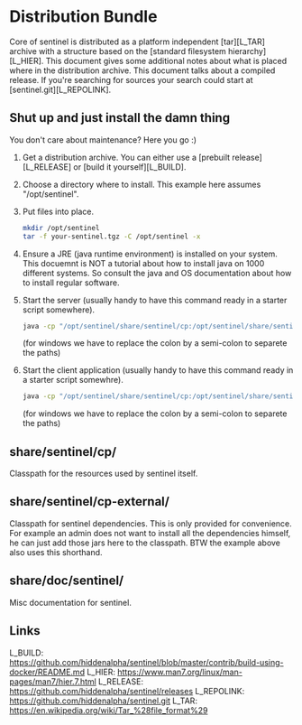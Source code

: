 
Distribution Bundle
========================================================================

Core of sentinel is distributed as a platform independent [tar][L_TAR] archive
with a structure based on the [standard filesystem hierarchy][L_HIER]. This
document gives some additional notes about what is placed where in the
distribution archive. This document talks about a compiled release. If you're
searching for sources your search could start at [sentinel.git][L_REPOLINK].


## Shut up and just install the damn thing

You don't care about maintenance? Here you go :)

1. Get a distribution archive. You can either use a [prebuilt
   release][L_RELEASE] or [build it yourself][L_BUILD].

2. Choose a directory where to install. This example here assumes
   "/opt/sentinel".

3. Put files into place.
   ```sh
   mkdir /opt/sentinel
   tar -f your-sentinel.tgz -C /opt/sentinel -x
   ```

4. Ensure a JRE (java runtime environment) is installed on your system. This
   docuemnt is NOT a tutorial about how to install java on 1000 different
   systems. So consult the java and OS documentation about how to install
   regular software.

5. Start the server (usually handy to have this command ready in a starter
   script somewhere).
   ```sh
   java -cp "/opt/sentinel/share/sentinel/cp:/opt/sentinel/share/sentinel/cp-external" ch.infbr5.sentinel.server.Main
   ```
   (for windows we have to replace the colon by a semi-colon to separete the
   paths)

6. Start the client application (usually handy to have this command ready in a
   starter script somewhre).
   ```sh
   java -cp "/opt/sentinel/share/sentinel/cp:/opt/sentinel/share/sentinel/cp-external" ch.infbr5.sentinel.client.Main
   ```
   (for windows we have to replace the colon by a semi-colon to separete the
   paths)


## share/sentinel/cp/

Classpath for the resources used by sentinel itself.


## share/sentinel/cp-external/

Classpath for sentinel dependencies. This is only provided for convenience. For
example an admin does not want to install all the dependencies himself, he can
just add those jars here to the classpath. BTW the example above also uses this
shorthand.


## share/doc/sentinel/

Misc documentation for sentinel.


## Links

L_BUILD: https://github.com/hiddenalpha/sentinel/blob/master/contrib/build-using-docker/README.md
L_HIER: https://www.man7.org/linux/man-pages/man7/hier.7.html
L_RELEASE: https://github.com/hiddenalpha/sentinel/releases
L_REPOLINK: https://github.com/hiddenalpha/sentinel.git
L_TAR: https://en.wikipedia.org/wiki/Tar_%28file_format%29

